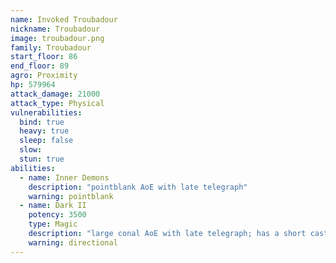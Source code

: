 ```yaml
---
name: Invoked Troubadour
nickname: Troubadour
image: troubadour.png
family: Troubadour
start_floor: 86
end_floor: 89
agro: Proximity
hp: 579964
attack_damage: 21000
attack_type: Physical
vulnerabilities:
  bind: true
  heavy: true
  sleep: false
  slow: 
  stun: true
abilities:
  - name: Inner Demons
    description: "pointblank AoE with late telegraph"
    warning: pointblank
  - name: Dark II
    potency: 3500
    type: Magic
    description: "large conal AoE with late telegraph; has a short cast time"
    warning: directional
---
```

